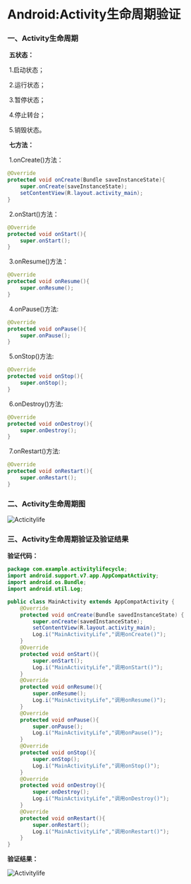 # Android:Activity生命周期验证

### 一、Activity生命周期

​	**五状态：**

​			1.启动状态；

​			2.运行状态；

​			3.暂停状态；

​			4.停止转台；

​			5.销毁状态。



​	**七方法：**

​			1.onCreate()方法：

```java
@Override
protected void onCreate(Bundle saveInstanceState){
	super.onCreate(saveInstanceState);
    setContentView(R.layout.activity_main);
}
```

​			2.onStart()方法：

```java
@Override
protected void onStart(){
    super.onStart();
}
```

​			3.onResume()方法：

```java
@Override
protected void onResume(){
    super.onResume();
}
```

​			4.onPause()方法:

```java
@Override
protected void onPause(){
    super.onPause();
}
```

​			5.onStop()方法:

```java
@Override
protected void onStop(){
    super.onStop();
}
```

​			6.onDestroy()方法:

```java
@Override
protected void onDestroy(){
    super.onDestroy();
}
```

​			7.onRestart()方法:

```java
@Override
protected void onRestart(){
    super.onRestart();
}
```



### 二、Activity生命周期图

![Acticitylife](https://timgsa.baidu.com/timg?image&quality=80&size=b9999_10000&sec=1553436913370&di=af9617545decb7bc650fc8258de58695&imgtype=0&src=http%3A%2F%2Fs13.sinaimg.cn%2Fmw690%2Fb639be08gd5ba3f540eac%26690)



### 三、Activity生命周期验证及验证结果

**验证代码：**

~~~java
package com.example.activitylifecycle;
import android.support.v7.app.AppCompatActivity;
import android.os.Bundle;
import android.util.Log;

public class MainActivity extends AppCompatActivity {
    @Override
    protected void onCreate(Bundle savedInstanceState) {
        super.onCreate(savedInstanceState);
        setContentView(R.layout.activity_main);
        Log.i("MainActivityLife","调用onCreate()");
    }
    @Override
    protected void onStart(){
        super.onStart();
        Log.i("MainActivityLife","调用onStart()");
    }
    @Override
    protected void onResume(){
        super.onResume();
        Log.i("MainActivityLife","调用onResume()");
    }
    @Override
    protected void onPause(){
        super.onPause();
        Log.i("MainActivityLife","调用onPause()");
    }
    @Override
    protected void onStop(){
        super.onStop();
        Log.i("MainActivityLife","调用onStop()");
    }
    @Override
    protected void onDestroy(){
        super.onDestroy();
        Log.i("MainActivityLife","调用onDestroy()");
    }
    @Override
    protected void onRestart(){
        super.onRestart();
        Log.i("MainActivityLife","调用onRestart()");
    }
}
~~~



**验证结果：**

![Activitylife](http://m.qpic.cn/psb?/V11yBUmB1rpVYD/0GQUMJcMBeJ8qnGVBHPbnDoiHXXCdx9SbSQysHqKJcs!/b/dL8AAAAAAAAA&bo=vQMNAgAAAAADB5M!&rf=viewer_4)

​	